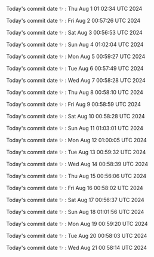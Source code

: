 Today's commit date ✨ : Thu Aug 1 01:02:34 UTC 2024 

Today's commit date ✨ : Fri Aug 2 00:57:26 UTC 2024 

Today's commit date ✨ : Sat Aug 3 00:56:53 UTC 2024 

Today's commit date ✨ : Sun Aug 4 01:02:04 UTC 2024 

Today's commit date ✨ : Mon Aug 5 00:59:27 UTC 2024 

Today's commit date ✨ : Tue Aug 6 00:57:49 UTC 2024 

Today's commit date ✨ : Wed Aug 7 00:58:28 UTC 2024 

Today's commit date ✨ : Thu Aug 8 00:58:10 UTC 2024 

Today's commit date ✨ : Fri Aug 9 00:58:59 UTC 2024 

Today's commit date ✨ : Sat Aug 10 00:58:28 UTC 2024 

Today's commit date ✨ : Sun Aug 11 01:03:01 UTC 2024 

Today's commit date ✨ : Mon Aug 12 01:00:05 UTC 2024 

Today's commit date ✨ : Tue Aug 13 00:59:32 UTC 2024 

Today's commit date ✨ : Wed Aug 14 00:58:39 UTC 2024 

Today's commit date ✨ : Thu Aug 15 00:56:06 UTC 2024 

Today's commit date ✨ : Fri Aug 16 00:58:02 UTC 2024 

Today's commit date ✨ : Sat Aug 17 00:56:37 UTC 2024 

Today's commit date ✨ : Sun Aug 18 01:01:56 UTC 2024 

Today's commit date ✨ : Mon Aug 19 00:59:20 UTC 2024 

Today's commit date ✨ : Tue Aug 20 00:58:03 UTC 2024 

Today's commit date ✨ : Wed Aug 21 00:58:14 UTC 2024 

